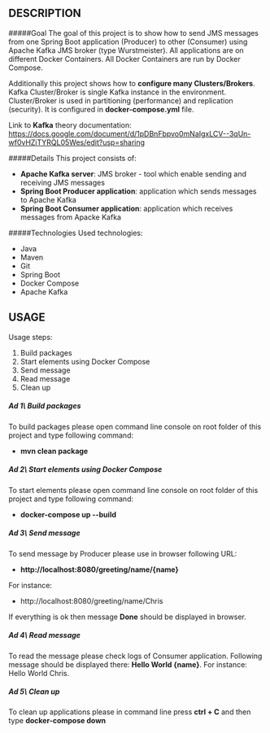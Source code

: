 DESCRIPTION
-----------

#####Goal
The goal of this project is to show how to send JMS messages from one Spring Boot application (Producer) to other (Consumer) using Apache Kafka JMS broker (type Wurstmeister). All applications are on different Docker Containers. All Docker Containers are run by Docker Compose.

Additionally this project shows how to **configure many Clusters/Brokers**. Kafka Cluster/Broker is single Kafka instance in the environment. Cluster/Broker is used in partitioning (performance) and replication (security). It is configured in **docker-compose.yml** file. 

Link to **Kafka** theory documentation: https://docs.google.com/document/d/1pDBnFbpvo0mNaIgxLCV--3qUn-wf0vHZiTYRQL05Wes/edit?usp=sharing

#####Details
This project consists of:
* **Apache Kafka server**: JMS broker - tool which enable sending and receiving JMS messages
* **Spring Boot Producer application**: application which sends messages to Apache Kafka
* **Spring Boot Consumer application**: application which receives messages from Apacke Kafka

#####Technologies
Used technologies:
* Java
* Maven
* Git
* Spring Boot
* Docker Compose
* Apache Kafka


USAGE
-----

Usage steps:
1. Build packages
2. Start elements using Docker Compose
3. Send message
4. Read message
5. Clean up

##### Ad 1\ Build packages
To build packages please open command line console on root folder of this project and type following command:
- **mvn clean package**

##### Ad 2\ Start elements using Docker Compose

To start elements please open command line console on root folder of this project and type following command:
- **docker-compose up --build**

##### Ad 3\ Send message
To send message by Producer please use in browser following URL:
- **http://localhost:8080/greeting/name/{name}** 

For instance: 
- http://localhost:8080/greeting/name/Chris


If everything is ok then message **Done** should be displayed in browser.

##### Ad 4\ Read message
To read the message please check logs of Consumer application. Following message should be displayed there: **Hello World {name}**. For instance: Hello World Chris.

##### Ad 5\ Clean up
To clean up applications please in command line press **ctrl + C** and then type **docker-compose down**